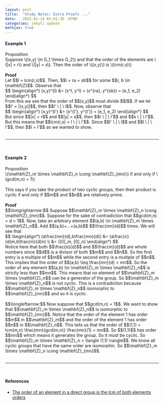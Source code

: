 ```yaml
---
layout: post
title:  "Study Notes: Extra Proofs ..."
date:   2025-02-14 01:01:36 -0700
categories: jekyll update
mathjax: true
---
```

<h4><b>Example 1</b></h4>
<!----------------------------------------------------------------------------->
<div class="peachheaderdiv">
Proposition
</div>
<div class="peachbodydiv">
Suppose \((x,y) \in G_1 \times G_2\) and that the order of the elements are \(|x| = r\) and \(|y| = s\). Then the order of \((x,y)\) is \(lcm(r,s)\)
</div>
<br>
<!----------------------------------------------------------------------------->
<b>Proof</b>
<br>
Let $$l = lcm(r,s)$$. Then, $$l = ra = sb$$ for some $$r, b \in \mathbf{Z}$$. Observe that
<div>
	$$
	\begin{align*}
	(x,y)^{l} &= (x^l, y^l) = (x^{ra}, y^{sb}) = (e_1, e_2)
	\end{align*}
	$$
</div>
From this we see that the order of $$(x,y)$$ must divide $$l$$. If we let $$l' = |(x,y)|$$, then  $$l' \ | \ l$$. Now, observe that
<div>
	$$
	\begin{align*}
	(x,y)^{l'} &= (x^{l'}, y^{l'}) = (e_1, e_2)
	\end{align*}
	$$
</div>
But since $$|x| = r$$ and $$|y| = s$$, then $$r \ | \ l'$$ and $$s \ | \ l'$$. But this means that $$lcm(r,s) = l \ | \ l'$$. Since $$l' \ | \ l$$ and $$l \ | \ l'$$, then $$l = l'$$ as we wanted to show.
<br>
<br>
<hr>
<br>
<!----------------------------------------------------------------------------->
<h4><b>Example 2</b></h4>
<!----------------------------------------------------------------------------->
<div class="peachheaderdiv">
Proposition
</div>
<div class="peachbodydiv">
\(\mathbf{Z}_m \times \mathbf{Z}_n \cong \mathbf{Z}_{mn}\) if and only if \(gcd(m,n) = 1\)
</div>
<br>
This says if you take the product of two cyclic groups, then their product is cyclic if and only if $$m$$ and $$n$$ are relatively prime.
<br>
<br>
<!----------------------------------------------------------------------------->
<b>Proof</b>
<br>
$$\longrightarrow:$$ Suppose $$\mathbf{Z}_m \times \mathbf{Z}_n \cong \mathbf{Z}_{mn}$$. Suppose for the sake of contradiction that $$gcd(m,n) = d > 1$$. Now, take an arbitrary element $$(a,b) \in \mathbf{Z}_m \times \mathbf{Z}_n$$. Add $$(a,b)+...+(a,b)$$ $$\frac{mn}{d}$$ times. We will see that 
<div>
	$$
	\begin{align*}
	(a\frac{mn}{d},b\frac{mn}{d}) &= (a\frac{n}{d}m,b\frac{m}{d}n) \\
	                              &= ([0]_m, [0]_n)
	\end{align*}
	$$
</div>
Notice here that both $$\frac{n}{d}$$ and $$\frac{m}{d}$$ are whole numbers since $$d$$ is a divisor of both $$m$$ and $$n$$. So the first entry is a multiple of $$m$$ while the second entry is a multiple of $$n$$. This implies that the order of $$(a,b) \leq \frac{mn}{d} < mn$$. So the order of any element $$(a,b) \in \mathbf{Z}_m \times \mathbf{Z}_n$$ is strictly less than $$mn$$. This means that no element of $$\mathbf{Z}_m \times \mathbf{Z}_n$$ can be a generator of the group. So $$\mathbf{Z}_m \times \mathbf{Z}_n$$ is not cyclic. This is a contradiction because $$\mathbf{Z}_m \times \mathbf{Z}_n$$ isomorphic to $$\mathbf{Z}_{mn}$$ and so it is cyclic. 
<br>
<br>
$$\longleftarrow:$$ Now suppose that $$gcd(m,n) = 1$$. We want to show that $$\mathbf{Z}_m \times \mathbf{Z}_n$$ is isomorphic to $$\mathbf{Z}_{mn}$$. Notice that the order of the element 1 has order $$m$$ in $$\mathbf{Z}_m$$ and the order of the element 1 has order $$n$$ in $$\mathbf{Z}_n$$. This tells us that the order of $$(1,1) = lcm(m,n) \frac{mn}{gcd(m,n)} \frac{mn}{1} = mn$$. So $$(1,1)$$ has order $$mn$$ which means it generates the group. So it must be cyclic. So $$\mathbf{Z}_m \times \mathbf{Z}_n = \langle (1,1) \rangle$$. We know all cyclic groups that have the same order are isomorphic. So $$\mathbf{Z}_m \times \mathbf{Z}_n \cong \mathbf{Z}_{mn}$$.
<br>
<br>
<hr>
<br>
<!----------------------------------------------------------------------------->
<h4><b>References</b></h4>
<ul>
	<li><a href="https://www.youtube.com/watch?v=ako25Pghxa8">The order of an element in a direct group is the lcm of both elements orders</a></li>
</ul>






















